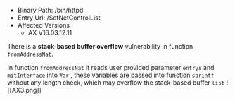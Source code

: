 - Binary Path: /bin/httpd
- Entry Url: /SetNetControlList
- Affected Versions
    - AX V16.03.12.11

There is a **stack-based buffer overflow** vulnerability in function `fromAddressNat`.

In function `fromAddressNat` it reads user provided parameter `entrys` and `mitInterface` into `Var` , these variables are passed into function `sprintf` without any length check, which may overflow the stack-based buffer `list`
![[AX3.png]]

